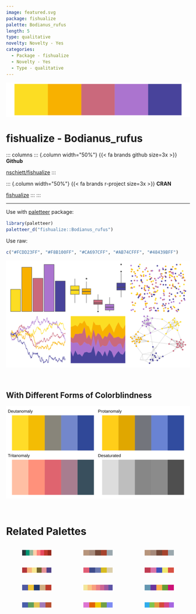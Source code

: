 ```yaml
---
image: featured.svg
package: fishualize
palette: Bodianus_rufus
length: 5
type: qualitative
novelty: Novelty - Yes
categories:
  - Package - fishualize
  - Novelty - Yes
  - Type - qualitative
---
```


![](featured.svg)

# fishualize - Bodianus_rufus 

::: columns
::: {.column width="50%"}
{{< fa brands github size=3x >}}
**Github**

[nschiett/fishualize](https://github.com/nschiett/fishualize)
:::

::: {.column width="50%"}
{{< fa brands r-project size=3x >}}
**CRAN**

[fishualize](https://CRAN.R-project.org/package=fishualize)
:::
:::

<hr> 

Use with [paletteer](https://emilhvitfeldt.github.io/paletteer/) package:

```r
library(paletteer)
paletteer_d("fishualize::Bodianus_rufus")
```

Use raw:

```r
c("#FCDD23FF", "#F8B100FF", "#CA697CFF", "#AB74CFFF", "#48439BFF")
``` 

![](examples.png) 

  <br>
  
  ## With Different Forms of Colorblindness
  
  ![](colorblind.svg) 

<br>

# Related Palettes

<div class="list" style="display: grid; grid-template-columns: auto auto auto;"> <figure class="figure">
<a href="../../awtools/a_palette/"> <img src="../../awtools/a_palette/featured.svg" style="width: 100%;" class="figure-img"></a>
</figure> <figure class="figure">
<a href="../../ButterflyColors/hamadryas_feronia/"> <img src="../../ButterflyColors/hamadryas_feronia/featured.svg" style="width: 100%;" class="figure-img"></a>
</figure> <figure class="figure">
<a href="../../ButterflyColors/hamadryas_feronia/"> <img src="../../ButterflyColors/hamadryas_feronia/featured.svg" style="width: 100%;" class="figure-img"></a>
</figure> <figure class="figure">
<a href="../../nationalparkcolors/DeathValley/"> <img src="../../nationalparkcolors/DeathValley/featured.svg" style="width: 100%;" class="figure-img"></a>
</figure> <figure class="figure">
<a href="../../lisa/JamesRosenquist/"> <img src="../../lisa/JamesRosenquist/featured.svg" style="width: 100%;" class="figure-img"></a>
</figure> <figure class="figure">
<a href="../../lisa/WassilyKandinsky_2/"> <img src="../../lisa/WassilyKandinsky_2/featured.svg" style="width: 100%;" class="figure-img"></a>
</figure> <figure class="figure">
<a href="../../lisa/EdvardMunch/"> <img src="../../lisa/EdvardMunch/featured.svg" style="width: 100%;" class="figure-img"></a>
</figure> <figure class="figure">
<a href="../../rcartocolor/Sunset/"> <img src="../../rcartocolor/Sunset/featured.svg" style="width: 100%;" class="figure-img"></a>
</figure> <figure class="figure">
<a href="../../PrettyCols/Bold/"> <img src="../../PrettyCols/Bold/featured.svg" style="width: 100%;" class="figure-img"></a>
</figure> <figure class="figure">
<a href="../../lisa/GustavKlimt/"> <img src="../../lisa/GustavKlimt/featured.svg" style="width: 100%;" class="figure-img"></a>
</figure> <figure class="figure">
<a href="../../fishualize/Callanthias_australis/"> <img src="../../fishualize/Callanthias_australis/featured.svg" style="width: 100%;" class="figure-img"></a>
</figure> <figure class="figure">
<a href="../../ggthemes/excel_Parallax/"> <img src="../../ggthemes/excel_Parallax/featured.svg" style="width: 100%;" class="figure-img"></a>
</figure> 
</div>
